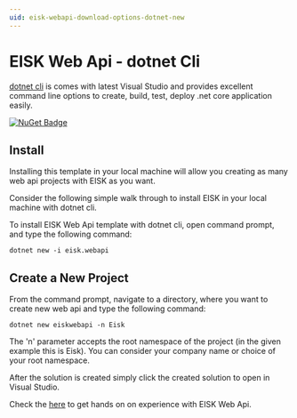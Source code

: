 ```yaml
---
uid: eisk-webapi-download-options-dotnet-new
---
```

# EISK Web Api - dotnet Cli

[dotnet cli](https://docs.microsoft.com/en-us/dotnet/core/tools/dotnet-new) is comes with latest Visual Studio and  provides excellent command line options to create, build, test, deploy .net core application easily.

[![NuGet Badge](https://buildstats.info/nuget/Eisk.WebApi)](https://www.nuget.org/packages/Eisk.WebApi/)

## Install

Installing this template in your local machine will allow you creating as many web api projects with EISK as you want. 

Consider the following simple walk through to install EISK in your local machine with dotnet cli. 

To install EISK Web Api template with dotnet cli, open command prompt, and type the following command:

`dotnet new -i eisk.webapi`

## Create a New Project

From the command prompt, navigate to a directory, where you want to create new web api and type the following command:

`dotnet new eiskwebapi -n Eisk`

The 'n' parameter accepts the root namespace of the project (in the given example this is Eisk). You can consider your company name or choice of your root namespace.

After the solution is created simply click the created solution to open in Visual Studio. 

Check the [here](xref:eisk-webapi-handson-walkthrough-create-service-api) to get hands on on experience with EISK Web Api. 
